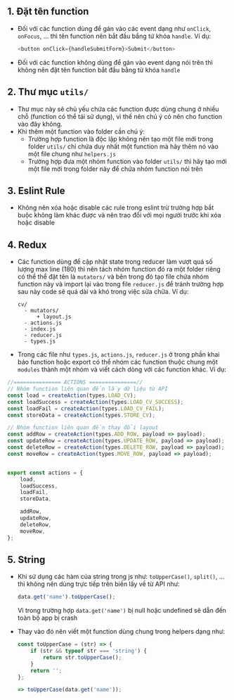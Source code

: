 ## 1. Đặt tên function

- Đối với các function dùng để gán vào các event dạng như `onClick`, `onFocus`, ... thì tên function nên bắt đầu bắng tứ khóa `handle`. Ví dụ:

  ```js
  <button onClick={handleSubmitForm}>Submit</button>
  ```

- Đối với các function không dùng để gán vào event dạng nói trên thì không nên đặt tên function bắt đầu bằng từ khóa `handle`



## 2. Thư mục `utils/`

- Thư mục này sẽ chủ yếu chứa các function được dùng chung ở nhiều chỗ (function có thể tái sử dụng), vì thế nên chú ý có nên cho function vào đây không. 
- Khi thêm một function vào folder cần chú ý:
  - Trường hợp function là độc lập không nên tạo một file mới trong folder `utils/` chỉ chứa duy nhất một function mà hãy thêm nó vào một file chung như `helpers.js`
  - Trường hợp đưa một nhóm function vào folder `utils/` thì hãy tạo mới một file mới trong folder này để chứa nhóm function nói trên



## 3. Eslint Rule

- Không nên xóa hoặc disable các rule trong eslint trừ trường hợp bắt buộc không làm khác được và nên trao đổi với mọi người trước khi xóa hoặc disable



## 4. Redux

- Các function dùng để cập nhật state trong reducer làm vượt quá số lượng max line (180) thì nên tách nhóm function đó ra một folder riêng có thể thể đặt tên là `mutators/` và bên trong đó tạo file chứa nhóm function này và import lại vào trong file `reducer.js` để tránh trường hợp sau này code sẽ quá dài và khó trong việc sửa chữa. Ví dụ:

  ```
  cv/
  	- mutators/
  		+ layout.js
  	- actions.js
  	- index.js
  	- reducer.js
  	- types.js
  ```



- Trong các file như `types.js`,  `actions.js`, `reducer.js` ở trong  phần khai báo function hoặc export có thể nhóm các function thuộc chung một `modules` thành một nhóm và viết cách dòng với các function khác. Ví dụ:

```js
//=============== ACTIONS ===============//
// Nhóm function liên quan đến lấy dữ liệu từ API
const load = createAction(types.LOAD_CV);
const loadSuccess = createAction(types.LOAD_CV_SUCCESS);
const loadFail = createAction(types.LOAD_CV_FAIL);
const storeData = createAction(types.STORE_CV);

// Nhóm function liên quan đến thay đổi layout
const addRow = createAction(types.ADD_ROW, payload => payload);
const updateRow = createAction(types.UPDATE_ROW, payload => payload);
const deleteRow = createAction(types.DELETE_ROW, payload => payload);
const moveRow = createAction(types.MOVE_ROW, payload => payload);


export const actions = {
    load,
    loadSuccess,
    loadFail,
    storeData,

    addRow,
    updateRow,
    deleteRow,
    moveRow,
};
```



## 5. String

- Khi sử dụng các hàm của string trong js như: `toUpperCase()`, `split()`, ... thì không nên dùng trực tiếp trên biến lấy về từ API như:

  ```js
  data.get('name').toUpperCase();
  ```

  Vì trong trường hợp `data.get('name')` bị null hoặc undefined sẽ dẫn đến toàn bộ app bị crash

- Thay vào đó nên viết một function dùng chung trong helpers dạng như:

  ```js
  const toUpperCase = (str) => {
      if (str && typeof str === 'string') {
          return str.toUpperCase();
      }
      return '';
  };
  
  => toUpperCase(data.get('name'));
  ```

  

